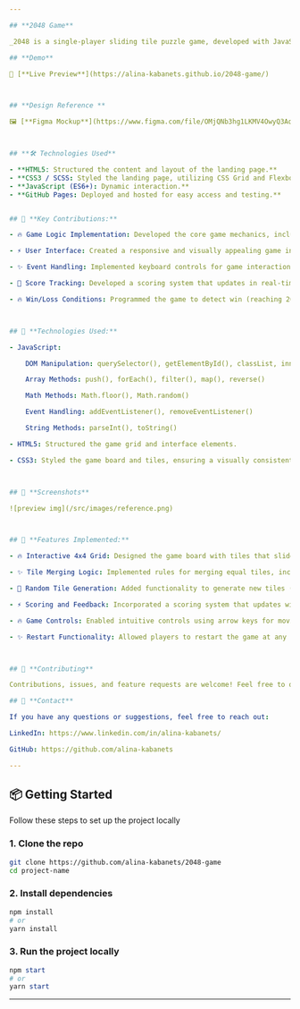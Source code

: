 ```yaml
---

## **2048 Game**

_2048 is a single-player sliding tile puzzle game, developed with JavaScript, HTML, and CSS. The project involved creating an interactive 4x4 grid where players slide numbered tiles to combine them, aiming to reach the 2048 tile. This project provided an excellent opportunity to practice core JavaScript concepts, including array manipulation, string methods, DOM manipulation, and event handling, while building a classic, engaging game._

## **Demo**

🔗 [**Live Preview**](https://alina-kabanets.github.io/2048-game/)



## **Design Reference **

🖼 [**Figma Mockup**](https://www.figma.com/file/OMjQNb3hg1LKMV4OwyQ3Ao/BOSE?node-id=0%3A1&t=tfAdrWUpxrkXjou7-0)



## **🛠️ Technologies Used**

- **HTML5: Structured the content and layout of the landing page.**
- **CSS3 / SCSS: Styled the landing page, utilizing CSS Grid and Flexbox for layout, as well as transitions and animations for interactive elements.**
- **JavaScript (ES6+): Dynamic interaction.**
- **GitHub Pages: Deployed and hosted for easy access and testing.**


## 🚀 **Key Contributions:**

- 🔥 Game Logic Implementation: Developed the core game mechanics, including tile movement, merging, and random tile generation, using JavaScript. Implemented the sliding and merging logic to ensure tiles move smoothly and correctly within the 4x4 grid.

- ⚡ User Interface: Created a responsive and visually appealing game interface using HTML and CSS. Designed the grid layout and styled tiles to dynamically reflect their numerical values.

- ✨ Event Handling: Implemented keyboard controls for game interaction, capturing arrow key inputs to move tiles. Managed game state updates and user feedback based on player actions.

- 📌 Score Tracking: Developed a scoring system that updates in real-time as players merge tiles, enhancing the game's competitive aspect.

- 🔥 Win/Loss Conditions: Programmed the game to detect win (reaching 2048) and loss (no available moves) conditions, displaying appropriate messages and providing restart functionality.



## 🚀 **Technologies Used:**

- JavaScript:

    DOM Manipulation: querySelector(), getElementById(), classList, innerText

    Array Methods: push(), forEach(), filter(), map(), reverse()

    Math Methods: Math.floor(), Math.random()

    Event Handling: addEventListener(), removeEventListener()

    String Methods: parseInt(), toString()

- HTML5: Structured the game grid and interface elements.

- CSS3: Styled the game board and tiles, ensuring a visually consistent and responsive design.



## 📸 **Screenshots**

![preview img](/src/images/reference.png)



## 🚀 **Features Implemented:**

- 🔥 Interactive 4x4 Grid: Designed the game board with tiles that slide and merge based on user input.

- ✨ Tile Merging Logic: Implemented rules for merging equal tiles, including preventing multiple merges in a single move.

- 📌 Random Tile Generation: Added functionality to generate new tiles (2 or 4) in random empty cells after each move, with a 10% probability for the number 4.

- ⚡ Scoring and Feedback: Incorporated a scoring system that updates with each move and provides win/loss messages based on game progress.

- 🔥 Game Controls: Enabled intuitive controls using arrow keys for moving tiles, with real-time visual updates on the board.

- ✨ Restart Functionality: Allowed players to restart the game at any time, resetting the board and score.



## 🤝 **Contributing**

Contributions, issues, and feature requests are welcome! Feel free to open a pull request or submit feedback.

## 📧 **Contact**

If you have any questions or suggestions, feel free to reach out:

LinkedIn: https://www.linkedin.com/in/alina-kabanets/

GitHub: https://github.com/alina-kabanets

---
```



## 📦 **Getting Started**

Follow these steps to set up the project locally

### 1\. **Clone the repo**

```bash
git clone https://github.com/alina-kabanets/2048-game
cd project-name
```

### 2\. **Install dependencies**

```bash
npm install
# or
yarn install
```

### **3\. Run the project locally**

```powershell
npm start
# or
yarn start
```

---
